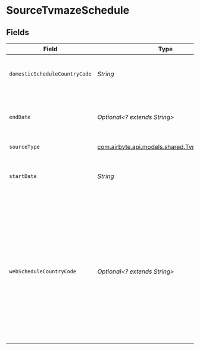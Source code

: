 # SourceTvmazeSchedule


## Fields

| Field                                                                                                                                                                                       | Type                                                                                                                                                                                        | Required                                                                                                                                                                                    | Description                                                                                                                                                                                 | Example                                                                                                                                                                                     |
| ------------------------------------------------------------------------------------------------------------------------------------------------------------------------------------------- | ------------------------------------------------------------------------------------------------------------------------------------------------------------------------------------------- | ------------------------------------------------------------------------------------------------------------------------------------------------------------------------------------------- | ------------------------------------------------------------------------------------------------------------------------------------------------------------------------------------------- | ------------------------------------------------------------------------------------------------------------------------------------------------------------------------------------------- |
| `domesticScheduleCountryCode`                                                                                                                                                               | *String*                                                                                                                                                                                    | :heavy_check_mark:                                                                                                                                                                          | Country code for domestic TV schedule retrieval.                                                                                                                                            | US                                                                                                                                                                                          |
| `endDate`                                                                                                                                                                                   | *Optional<? extends String>*                                                                                                                                                                | :heavy_minus_sign:                                                                                                                                                                          | End date for TV schedule retrieval. May be in the future. Optional.<br/>                                                                                                                    |                                                                                                                                                                                             |
| `sourceType`                                                                                                                                                                                | [com.airbyte.api.models.shared.TvmazeSchedule](../../models/shared/TvmazeSchedule.md)                                                                                                       | :heavy_check_mark:                                                                                                                                                                          | N/A                                                                                                                                                                                         |                                                                                                                                                                                             |
| `startDate`                                                                                                                                                                                 | *String*                                                                                                                                                                                    | :heavy_check_mark:                                                                                                                                                                          | Start date for TV schedule retrieval. May be in the future.                                                                                                                                 |                                                                                                                                                                                             |
| `webScheduleCountryCode`                                                                                                                                                                    | *Optional<? extends String>*                                                                                                                                                                | :heavy_minus_sign:                                                                                                                                                                          | ISO 3166-1 country code for web TV schedule retrieval. Leave blank for<br/>all countries plus global web channels (e.g. Netflix). Alternatively,<br/>set to 'global' for just global web channels.<br/> | US                                                                                                                                                                                          |